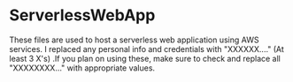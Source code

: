 # ServerlessWebApp

These files are used to host a serverless web application using AWS services. 
I replaced any personal info and credentials with "XXXXXX...." (At least 3 X's) .If you plan on using these, make sure to check and replace all "XXXXXXXX..." with appropriate values. 
